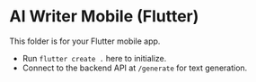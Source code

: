 # AI Writer Mobile (Flutter)

This folder is for your Flutter mobile app.

- Run `flutter create .` here to initialize.
- Connect to the backend API at `/generate` for text generation.
